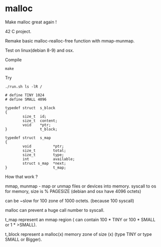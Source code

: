 # malloc

Make malloc great again !  

42 C project. 

Remake basic malloc-realloc-free function with mmap-munmap.

Test on linux(debian 8-9) and osx.

Compile
```
make
```


Try
```
./run.sh ls -lR /
```


```
# define TINY 1024
# define SMALL 4096

typedef struct  s_block
{
        size_t  id;
        size_t  content;
        void    *ptr;
}               t_block;

typedef struct  s_map
{
        void          *ptr;
        size_t        total;
        size_t        type;
        int           available;
        struct s_map  *next;
}                     t_map;
```

How that work ?

mmap, munmap - map or unmap files or devices into memory.
syscall to os for memory, size is % PAGESIZE (debian and osx have 4096 octets) 

can be ~slow for 100 zone of 1000 octets. (because 100 syscall)

malloc can prevent a huge call number to syscall.

t_map represent an mmap region ( can contain 100 * TINY or 100 * SMALL or 1 * >SMALL).

t_block represent a malloc(x) memory zone of size (x) (type TINY or type SMALL or Bigger).
